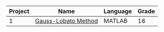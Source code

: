 Project | Name | Language | Grade
--- | --- | --- | ---
1 | [Gauss-Lobato Method](https://github.com/saradinismarques/leic-a/tree/main/mc-aero/gauss-lobato-method) | MATLAB | 16
